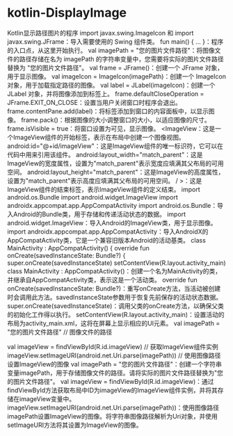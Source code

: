 # kotlin-DisplayImage
Kotlin显示路径图片的程序
import javax.swing.ImageIcon 和 import javax.swing.JFrame：导入需要使用的 Swing 组件类。
fun main() { ... }：程序的入口点，从这里开始执行。
val imagePath = "您的图片文件路径"：将图像文件的路径存储在名为 imagePath 的字符串变量中，您需要将实际的图片文件路径替换为 "您的图片文件路径"。
val frame = JFrame()：创建一个 JFrame 对象，用于显示图像。
val imageIcon = ImageIcon(imagePath)：创建一个 ImageIcon 对象，用于加载指定路径的图像。
val label = JLabel(imageIcon)：创建一个 JLabel 对象，并将图像添加到标签上。
frame.defaultCloseOperation = JFrame.EXIT_ON_CLOSE：设置当用户关闭窗口时程序会退出。
frame.contentPane.add(label)：将标签添加到窗口的内容面板中，以显示图像。
frame.pack()：根据图像的大小调整窗口的大小，以适应图像的尺寸。
frame.isVisible = true：将窗口设置为可见，显示图像。
<ImageView：这是一个ImageView组件的开始标签，表示在布局中创建一个图像视图。
android:id="@+id/imageView"：这是ImageView组件的唯一标识符，它可以在代码中用来引用该组件。
android:layout_width="match_parent"：这是ImageView的宽度属性，设置为"match_parent"表示宽度应填满其父布局的可用空间。
android:layout_height="match_parent"：这是ImageView的高度属性，设置为"match_parent"表示高度应填满其父布局的可用空间。
/ >：这是ImageView组件的结束标签，表示ImageView组件的定义结束。
import android.os.Bundle
import android.widget.ImageView
import androidx.appcompat.app.AppCompatActivity
import android.os.Bundle：导入Android的Bundle类，用于存储和传递活动状态的数据。
import android.widget.ImageView：导入Android的ImageView类，用于显示图像。
import androidx.appcompat.app.AppCompatActivity：导入AndroidX的AppCompatActivity类，它是一个兼容旧版本Android的活动基类。
class MainActivity : AppCompatActivity() {
    override fun onCreate(savedInstanceState: Bundle?) {
        super.onCreate(savedInstanceState)
        setContentView(R.layout.activity_main)
class MainActivity : AppCompatActivity()：创建一个名为MainActivity的类，并继承自AppCompatActivity类，表示这是一个活动类。
override fun onCreate(savedInstanceState: Bundle?)：重写onCreate方法，当活动被创建时会调用此方法。savedInstanceState参数用于恢复先前保存的活动状态数据。
super.onCreate(savedInstanceState)：调用父类的onCreate方法，以确保父类的初始化工作得以执行。
setContentView(R.layout.activity_main)：设置活动的布局为activity_main.xml，这将在屏幕上显示相应的UI元素。
val imagePath = "您的图片文件路径" // 图像文件的路径

val imageView = findViewById<ImageView>(R.id.imageView) // 获取ImageView组件实例
imageView.setImageURI(android.net.Uri.parse(imagePath)) // 使用图像路径设置ImageView的图像
val imagePath = "您的图片文件路径"：创建一个字符串变量imagePath，用于存储图像文件的路径。请将实际的图片文件路径替换为"您的图片文件路径"。
val imageView = findViewById<ImageView>(R.id.imageView)：通过findViewById方法获取布局中ID为imageView的ImageView组件实例，并将其存储在imageView变量中。
imageView.setImageURI(android.net.Uri.parse(imagePath))：使用图像路径imagePath设置ImageView的图像。将字符串图像路径解析为Uri对象，并使用setImageURI方法将其设置为ImageView的图像。
